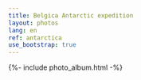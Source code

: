 ```yaml
---
title: Belgica Antarctic expedition
layout: photos
lang: en
ref: antarctica
use_bootstrap: true
---
```


{%- include photo_album.html -%}
